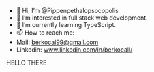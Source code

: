 - 👋 Hi, I’m @Pippenpethalopsocopolis
- 👀 I’m interested in full stack web development.
- 🌱 I’m currently learning TypeScript.
- 📫 How to reach me:
- Mail: berkocal99@gmail.com
- Linkedin: www.linkedin.com/in/berkocall/

HELLO THERE
